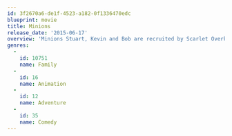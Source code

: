 ```yaml
---
id: 3f2670a6-de1f-4523-a182-0f1336470edc
blueprint: movie
title: Minions
release_date: '2015-06-17'
overview: 'Minions Stuart, Kevin and Bob are recruited by Scarlet Overkill, a super-villain who, alongside her inventor husband Herb, hatches a plot to take over the world.'
genres:
  -
    id: 10751
    name: Family
  -
    id: 16
    name: Animation
  -
    id: 12
    name: Adventure
  -
    id: 35
    name: Comedy
---
```

